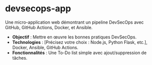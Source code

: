 # devsecops-app
Une micro-application web démontrant un pipeline DevSecOps avec GitHub, GitHub Actions, Docker, et Ansible.
- **Objectif** : Mettre en œuvre les bonnes pratiques DevSecOps.
- **Technologies** : [Précisez votre choix : Node.js, Python Flask, etc.], Docker, Ansible, GitHub Actions.
- **Fonctionnalités** : Une To-Do list simple avec ajout/suppression de tâches.
